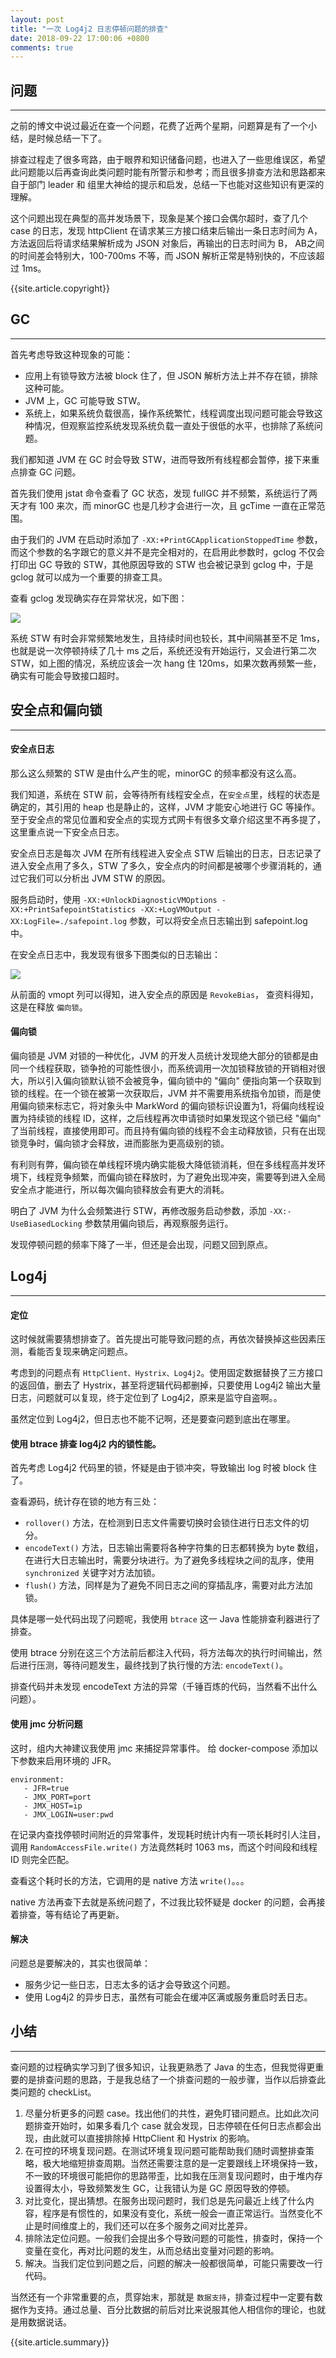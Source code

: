 ```yaml
---
layout: post
title: "一次 Log4j2 日志停顿问题的排查"
date: 2018-09-22 17:00:06 +0800
comments: true
---
```


## 问题
---
之前的博文中说过最近在查一个问题，花费了近两个星期，问题算是有了一个小结，是时候总结一下了。

排查过程走了很多弯路，由于眼界和知识储备问题，也进入了一些思维误区，希望此问题能以后再查询此类问题时能有所警示和参考；而且很多排查方法和思路都来自于部门 leader 和 组里大神给的提示和启发，总结一下也能对这些知识有更深的理解。

这个问题出现在典型的高并发场景下，现象是某个接口会偶尔超时，查了几个 case 的日志，发现 httpClient 在请求某三方接口结束后输出一条日志时间为 A，方法返回后将请求结果解析成为 JSON 对象后，再输出的日志时间为 B， AB之间的时间差会特别大，100-700ms 不等，而 JSON 解析正常是特别快的，不应该超过 1ms。

{{site.article.copyright}}

## GC
---
首先考虑导致这种现象的可能：

- 应用上有锁导致方法被 block 住了，但 JSON 解析方法上并不存在锁，排除这种可能。
- JVM 上，GC 可能导致 STW。
- 系统上，如果系统负载很高，操作系统繁忙，线程调度出现问题可能会导致这种情况，但观察监控系统发现系统负载一直处于很低的水平，也排除了系统问题。

我们都知道 JVM 在 GC 时会导致 STW，进而导致所有线程都会暂停，接下来重点排查 GC 问题。

首先我们使用 jstat 命令查看了 GC 状态，发现 fullGC 并不频繁，系统运行了两天才有 100 来次，而 minorGC 也是几秒才会进行一次，且 gcTime 一直在正常范围。

由于我们的 JVM 在启动时添加了 `-XX:+PrintGCApplicationStoppedTime` 参数，而这个参数的名字跟它的意义并不是完全相对的，在启用此参数时，gclog 不仅会打印出 GC 导致的 STW，其他原因导致的 STW 也会被记录到 gclog 中，于是 gclog 就可以成为一个重要的排查工具。

查看 gclog 发现确实存在异常状况，如下图：

<img src="/images/2018/gclog.png">

系统 STW 有时会非常频繁地发生，且持续时间也较长，其中间隔甚至不足 1ms，也就是说一次停顿持续了几十 ms 之后，系统还没有开始运行，又会进行第二次 STW，如上图的情况，系统应该会一次 hang 住 120ms，如果次数再频繁一些，确实有可能会导致接口超时。

## 安全点和偏向锁
---

#### 安全点日志
那么这么频繁的 STW 是由什么产生的呢，minorGC 的频率都没有这么高。

我们知道，系统在 STW 前，会等待所有线程安全点，在`安全点`里，线程的状态是确定的，其引用的 heap 也是静止的，这样，JVM 才能安心地进行 GC 等操作。至于安全点的常见位置和安全点的实现方式网卡有很多文章介绍这里不再多提了，这里重点说一下安全点日志。

安全点日志是每次 JVM 在所有线程进入安全点 STW 后输出的日志，日志记录了进入安全点用了多久，STW 了多久，安全点内的时间都是被哪个步骤消耗的，通过它我们可以分析出 JVM STW 的原因。

服务启动时，使用 `-XX:+UnlockDiagnosticVMOptions -XX:+PrintSafepointStatistics -XX:+LogVMOutput -XX:LogFile=./safepoint.log` 参数，可以将安全点日志输出到 safepoint.log 中。

在安全点日志中，我发现有很多下图类似的日志输出：

<img src="/images/2018/biased_lock_log.png">

从前面的 vmopt 列可以得知，进入安全点的原因是 `RevokeBias`， 查资料得知，这是在释放 `偏向锁`。

#### 偏向锁
偏向锁是 JVM 对锁的一种优化，JVM 的开发人员统计发现绝大部分的锁都是由同一个线程获取，锁争抢的可能性很小，而系统调用一次加锁释放锁的开销相对很大，所以引入偏向锁默认锁不会被竞争，偏向锁中的 "偏向" 便指向第一个获取到锁的线程。在一个锁在被第一次获取后，JVM 并不需要用系统指令加锁，而是使用偏向锁来标志它，将对象头中 MarkWord 的偏向锁标识设置为1，将偏向线程设置为持续锁的线程 ID，这样，之后线程再次申请锁时如果发现这个锁已经 "偏向" 了当前线程，直接使用即可。而且持有偏向锁的线程不会主动释放锁，只有在出现锁竞争时，偏向锁才会释放，进而膨胀为更高级别的锁。

有利则有弊，偏向锁在单线程环境内确实能极大降低锁消耗，但在多线程高并发环境下，线程竞争频繁，而偏向锁在释放时，为了避免出现冲突，需要等到进入全局安全点才能进行，所以每次偏向锁释放会有更大的消耗。

明白了 JVM 为什么会频繁进行 STW，再修改服务启动参数，添加 `-XX:-UseBiasedLocking` 参数禁用偏向锁后，再观察服务运行。

发现停顿问题的频率下降了一半，但还是会出现，问题又回到原点。

## Log4j
---
#### 定位
这时候就需要猜想排查了。首先提出可能导致问题的点，再依次替换掉这些因素压测，看能否复现来确定问题点。

考虑到的问题点有 `HttpClient、Hystrix、Log4j2`。使用固定数据替换了三方接口的返回值，删去了 Hystrix，甚至将逻辑代码都删掉，只要使用 Log4j2 输出大量日志，问题就可以复现，终于定位到了 Log4j2，原来是监守自盗啊。。

虽然定位到 Log4j2，但日志也不能不记啊，还是要查问题到底出在哪里。

#### 使用 btrace 排查 log4j2 内的锁性能。
首先考虑 Log4j2 代码里的锁，怀疑是由于锁冲突，导致输出 log 时被 block 住了。

查看源码，统计存在锁的地方有三处：

- `rollover()` 方法，在检测到日志文件需要切换时会锁住进行日志文件的切分。
- `encodeText()` 方法，日志输出需要将各种字符集的日志都转换为 byte 数组，在进行大日志输出时，需要分块进行。为了避免多线程块之间的乱序，使用`synchronized` 关键字对方法加锁。
- `flush()` 方法，同样是为了避免不同日志之间的穿插乱序，需要对此方法加锁。

具体是哪一处代码出现了问题呢，我使用 `btrace` 这一 Java 性能排查利器进行了排查。

使用 btrace 分别在这三个方法前后都注入代码，将方法每次的执行时间输出，然后进行压测，等待问题发生，最终找到了执行慢的方法: `encodeText()`。

排查代码并未发现 encodeText 方法的异常（千锤百炼的代码，当然看不出什么问题）。

#### 使用 jmc 分析问题
这时，组内大神建议我使用 jmc 来捕捉异常事件。
给 docker-compose 添加以下参数来启用环境的 JFR。

```
environment:
   - JFR=true
   - JMX_PORT=port
   - JMX_HOST=ip
   - JMX_LOGIN=user:pwd
```

在记录内查找停顿时间附近的异常事件，发现耗时统计内有一项长耗时引人注目，调用 `RandomAccessFile.write()` 方法竟然耗时 1063 ms，而这个时间段和线程 ID 则完全匹配。

查看这个耗时长的方法，它调用的是 native 方法 `write()`。。。

native 方法再查下去就是系统问题了，不过我比较怀疑是 docker 的问题，会再接着排查，等有结论了再更新。

#### 解决
问题总是要解决的，其实也很简单：

- 服务少记一些日志，日志太多的话才会导致这个问题。
- 使用 Log4j2 的异步日志，虽然有可能会在缓冲区满或服务重启时丢日志。

## 小结
---
查问题的过程确实学习到了很多知识，让我更熟悉了 Java 的生态，但我觉得更重要的是排查问题的思路，于是我总结了一个排查问题的一般步骤，当作以后排查此类问题的 checkList。

1. 尽量分析更多的问题 case。找出他们的共性，避免盯错问题点。比如此次问题排查开始时，如果多看几个 case 就会发现，日志停顿在任何日志点都会出现，由此就可以直接排除掉 HttpClient 和 Hystrix 的影响。
2. 在可控的环境复现问题。在测试环境复现问题可能帮助我们随时调整排查策略，极大地缩短排查周期。当然还需要注意的是一定要跟线上环境保持一致，不一致的环境很可能把你的思路带歪，比如我在压测复现问题时，由于堆内存设置得太小，导致频繁发生 GC，让我错认为是 GC 原因导致的停顿。
3. 对比变化，提出猜想。在服务出现问题时，我们总是先问最近上线了什么内容，程序是有惯性的，如果没有变化，系统一般会一直正常运行。当然变化不止是时间维度上的，我们还可以在多个服务之间对比差异。
4. 排除法定位问题。一般我们会提出多个导致问题的可能性，排查时，保持一个变量在变化，再对比问题的发生，从而总结出变量对问题的影响。
5. 解决。当我们定位到问题之后，问题的解决一般都很简单，可能只需要改一行代码。

当然还有一个非常重要的点，贯穿始末，那就是 `数据支持`，排查过程中一定要有数据作为支持。通过总量、百分比数据的前后对比来说服其他人相信你的理论，也就是用数据说话。

{{site.article.summary}}
